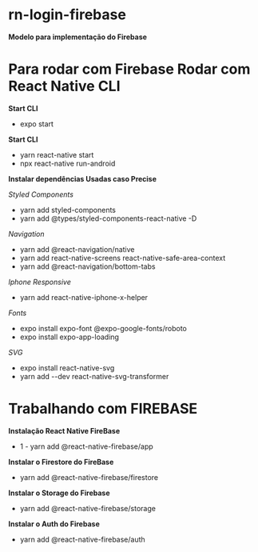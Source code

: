 # rn-login-firebase
**Modelo para implementação do Firebase**
# Para rodar com Firebase Rodar com React Native CLI
**Start CLI**
- expo start

**Start CLI**
- yarn react-native start
- npx react-native run-android

**Instalar dependências Usadas caso Precise**

*Styled Components*
- yarn add styled-components
- yarn add @types/styled-components-react-native -D

*Navigation*
- yarn add @react-navigation/native
- yarn add react-native-screens react-native-safe-area-context
- yarn add @react-navigation/bottom-tabs

*Iphone Responsive*
- yarn add react-native-iphone-x-helper

*Fonts*
- expo install expo-font @expo-google-fonts/roboto
- expo install expo-app-loading

*SVG*
- expo install react-native-svg
- yarn add --dev react-native-svg-transformer
# Trabalhando com FIREBASE

**Instalação React Native FireBase**
- 1 - yarn add @react-native-firebase/app

**Instalar o Firestore do FireBase**

- yarn add @react-native-firebase/firestore

**Instalar o Storage do Firebase**

- yarn add @react-native-firebase/storage

**Instalar o Auth do Firebase**

- yarn add @react-native-firebase/auth




